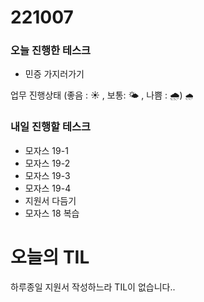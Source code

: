 # 221007

### 오늘 진행한 테스크

- 민증 가지러가기

업무 진행상태 (좋음 : ☀ , 보통: 🌤 , 나쁨 : 🌧)
`🌧` 

### 내일 진행할 테스크

- 모자스 19-1
- 모자스 19-2
- 모자스 19-3
- 모자스 19-4
- 지원서 다듬기
- 모자스 18 복습


# 오늘의 TIL
하루종일 지원서 작성하느라 TIL이 없습니다.. 
